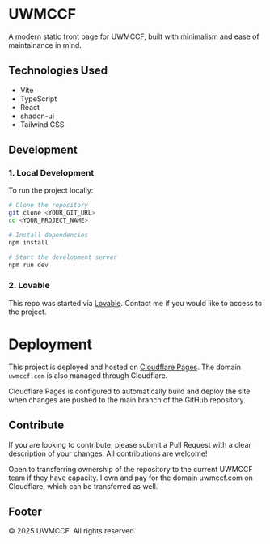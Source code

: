 # UWMCCF

A modern static front page for UWMCCF, built with minimalism and ease of maintainance in mind.

## Technologies Used

- Vite
- TypeScript
- React
- shadcn-ui
- Tailwind CSS

## Development

### 1. Local Development

To run the project locally:

```sh
# Clone the repository
git clone <YOUR_GIT_URL>
cd <YOUR_PROJECT_NAME>

# Install dependencies
npm install

# Start the development server
npm run dev
```

### 2. Lovable

This repo was started via [Lovable](https://lovable.dev/projects/27724afa-7a16-4ba8-b2ca-134fe68d319a). Contact me if you would like to access to the project. 


# Deployment 

This project is deployed and hosted on [Cloudflare Pages](https://pages.cloudflare.com/). The domain `uwmccf.com` is also managed through Cloudflare.

Cloudflare Pages is configured to automatically build and deploy the site when changes are pushed to the main branch of the GitHub repository.

## Contribute

If you are looking to contribute, please submit a Pull Request with a clear description of your changes. All contributions are welcome!

Open to transferring ownership of the repository to the current UWMCCF team if they have capacity. 
I own and pay for the domain uwmccf.com on Cloudflare, which can be transferred as well. 

## Footer

&copy; 2025 UWMCCF. All rights reserved.
